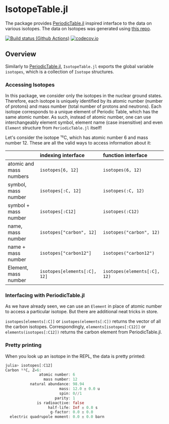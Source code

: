 # IsotopeTable.jl

The package provides [PeriodicTable.jl](https://github.com/JuliaPhysics/PeriodicTable.jl) inspired interface to the data on various isotopes. The data on Isotopes was generated using [this repo](https://github.com/Gregstrq/Isotope-data).

[![Build status (Github Actions)](https://github.com/Gregstrq/IsotopeTable.jl/workflows/CI/badge.svg)](https://github.com/Gregstrq/IsotopeTable.jl/actions)
[![codecov.io](http://codecov.io/github/Gregstrq/IsotopeTable.jl/coverage.svg?branch=main)](http://codecov.io/github/Gregstrq/IsotopeTable.jl?branch=main)

## Overview

Similarly to [PeriodicTable.jl](https://github.com/JuliaPhysics/PeriodicTable.jl),
`IsotopeTable.jl` exports the global variable `isotopes`, which is a collection of `Isotope` structures.

### Accessing Isotopes

In this package, we consider only the isotopes in the nuclear ground states. Therefore, each isotope is uniquely identified by its atomic number (number of protons) and mass number (total number of protons and neutrons). Each isotope corresponds to a unique element of Periodic Table, which has the same atomic number. As such, instead of atomic number, one can use interchangeably element symbol, element name (case insensitive) and even `Element` structure from `PeriodicTable.jl` itself!

Let's consider the isotope ¹²C, which has atomic number 6 and mass number 12.
These are all the valid ways to access information about it:

|                         | indexing interface           | function interface            |
| :---------------------- | :-----------------           | :-----------------            |
| atomic and mass numbers | `isotopes[6, 12]`            | `isotopes(6, 12)`             |
| symbol, mass number     | `isotopes[:C, 12]`           | `isotopes(:C, 12)`            |
| symbol + mass number    | `isotopes[:C12]`             | `isotopes(:C12)`              |
| name, mass number       | `isotopes["carbon", 12]`     | `isotopes("carbon", 12)`      |
| name + mass number      | `isotopes["carbon12"]`       | `isotopes("carbon12")`        |
| Element, mass number    | `isotopes[elements[:C], 12]` | `isotopes(elements[:C], 12)`  |

### Interfacing with PeriodicTable.jl

As we have already seen, we can use an `Element` in place of atomic number to access a particular isotope.
But there are additional neat tricks in store.

`isotopes[elements[:C]]` or `isotopes(elements[:C])` returns the vector of all the carbon isotopes.
Correspondingly, `elements[isotopes[:C12]]` or `elements(isotopes[:C12])` returns the carbon element from PeriodicTable.jl.

### Pretty printing

When you look up an isotope in the REPL, the data is pretty printed:
```julia
julia> isotopes[:C12]
Carbon ¹²C, Z=6:
               atomic number: 6
                 mass number: 12
           natural abundance: 98.94
                        mass: 12.0 ± 0.0 u
                        spin: 0//1
                      parity: 1
              is radioactive: false
                   half-life: Inf ± 0.0 s
                    g-factor: 0.0 ± 0.0
  electric quadrupole moment: 0.0 ± 0.0 barn
```
